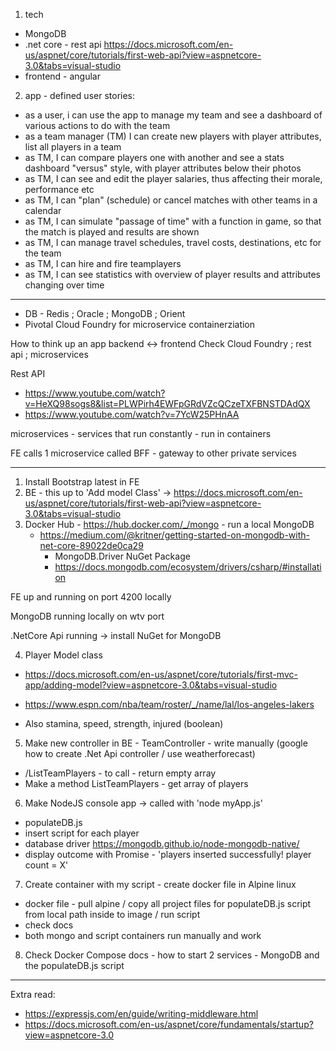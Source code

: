 1. tech

- MongoDB
- .net core - rest api https://docs.microsoft.com/en-us/aspnet/core/tutorials/first-web-api?view=aspnetcore-3.0&tabs=visual-studio
- frontend - angular

2. app - defined user stories:

- as a user, i can use the app to manage my team and see a dashboard of various actions to do with the team
- as a team manager (TM) I can create new players with player attributes, list all players in a team
- as TM, I can compare players one with another and see a stats dashboard "versus" style, with player attributes below their photos
- as TM, I can see and edit the player salaries, thus affecting their morale, performance etc
- as TM, I can "plan" (schedule) or cancel matches with other teams in a calendar
- as TM, I can simulate "passage of time" with a function in game, so that the match is played and results are shown
- as TM, I can manage travel schedules, travel costs, destinations, etc for the team
- as TM, I can hire and fire teamplayers
- as TM, I can see statistics with overview of player results and attributes changing over time

---

- DB - Redis ; Oracle ; MongoDB ; Orient
- Pivotal Cloud Foundry for microservice containerziation

How to think up an app backend <-> frontend
Check Cloud Foundry ; rest api ; microservices

Rest API

- https://www.youtube.com/watch?v=HeXQ98sogs8&list=PLWPirh4EWFpGRdVZcQCzeTXFBNSTDAdQX
- https://www.youtube.com/watch?v=7YcW25PHnAA

microservices - services that run constantly - run in containers

FE calls 1 microservice called BFF - gateway to other private services

---

1. Install Bootstrap latest in FE
2. BE - this up to 'Add model Class' -> https://docs.microsoft.com/en-us/aspnet/core/tutorials/first-web-api?view=aspnetcore-3.0&tabs=visual-studio
3. Docker Hub - https://hub.docker.com/_/mongo - run a local MongoDB
   - https://medium.com/@kritner/getting-started-on-mongodb-with-net-core-89022de0ca29
     - MongoDB.Driver NuGet Package
     - https://docs.mongodb.com/ecosystem/drivers/csharp/#installation

FE up and running on port 4200 locally

MongoDB running locally on wtv port

.NetCore Api running -> install NuGet for MongoDB

4. Player Model class

- https://docs.microsoft.com/en-us/aspnet/core/tutorials/first-mvc-app/adding-model?view=aspnetcore-3.0&tabs=visual-studio

- https://www.espn.com/nba/team/roster/_/name/lal/los-angeles-lakers

- Also stamina, speed, strength, injured (boolean)

5. Make new controller in BE - TeamController - write manually (google how to create .Net Api controller / use weatherforecast)

- /ListTeamPlayers - to call - return empty array
- Make a method ListTeamPlayers - get array of players

6. Make NodeJS console app -> called with 'node myApp.js'

- populateDB.js
- insert script for each player
- database driver https://mongodb.github.io/node-mongodb-native/
- display outcome with Promise - 'players inserted successfully! player count = X'

7. Create container with my script - create docker file in Alpine linux

- docker file - pull alpine / copy all project files for populateDB.js script from local path inside to image / run script
- check docs
- both mongo and script containers run manually and work

8. Check Docker Compose docs - how to start 2 services - MongoDB and the populateDB.js script

---

Extra read:

- https://expressjs.com/en/guide/writing-middleware.html
- https://docs.microsoft.com/en-us/aspnet/core/fundamentals/startup?view=aspnetcore-3.0

